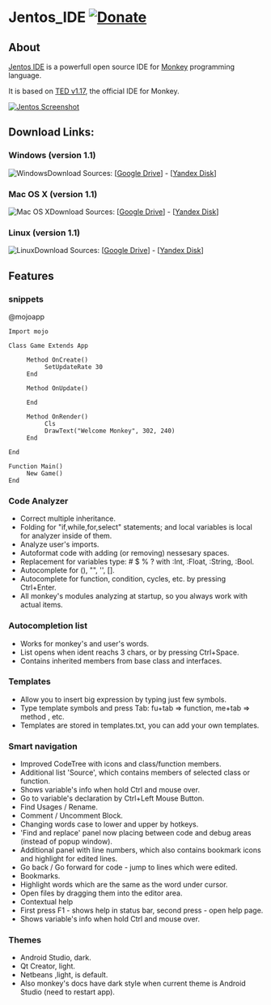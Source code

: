 Jentos_IDE [![Donate](https://www.paypalobjects.com/en_US/i/btn/btn_donate_SM.gif)](https://www.paypal.com/cgi-bin/webscr?cmd=_s-xclick&hosted_button_id=RGCTKTP8H3CNE)
==========
## About
[Jentos IDE](http://fingerdev.com/apps/jentos/) is a powerfull open source IDE for [Monkey](http://www.monkey-x.com) programming language.

It is based on [TED v1.17](http://www.monkey-x.com/Monkey/ted.php), the official IDE for Monkey.

[![Jentos Screenshot](http://fingerdev.com/apps/jentos/qt.png)](http://fingerdev.com/apps/jentos/)

## Download Links:
### Windows (version 1.1)
![Windows](http://fingerdev.com/img_targets/windows.png)Download Sources: [[Google Drive](https://drive.google.com/uc?id=0Bx2zoIlA6GzKQmM4cTcteGxTQzg)] - [[Yandex Disk](https://yadi.sk/d/92ucsHehUAw3Q)]
### Mac OS X (version 1.1)
![Mac OS X](http://fingerdev.com/img_targets/mac.png)Download Sources: [[Google Drive](https://drive.google.com/uc?id=0Bx2zoIlA6GzKV0RwblRnVURWVDQ)] - [[Yandex Disk](https://yadi.sk/d/PyOHi9LGUGr7P)]
### Linux (version 1.1)
![Linux](http://fingerdev.com/img_targets/linux.png)Download Sources: [[Google Drive](https://drive.google.com/uc?id=0Bx2zoIlA6GzKR1JKc0Jpbmpfb0k)] - [[Yandex Disk](https://yadi.sk/d/UokJw-WMWNm5g)]

## Features

### snippets 
@mojoapp
```blitzmax
Import mojo

Class Game Extends App

	 Method OnCreate()
		  SetUpdateRate 30
	 End

	 Method OnUpdate()

	 End

	 Method OnRender()
		  Cls
		  DrawText("Welcome Monkey", 302, 240)
	 End

End

Function Main()
	 New Game()
End
```
### Code Analyzer
* Correct multiple inheritance.
* Folding for "if,while,for,select" statements; and local variables is local for analyzer inside of them.
* Analyze user's imports.
* Autoformat code with adding (or removing) nessesary spaces.
* Replacement for variables type: # $ % ? with :Int, :Float, :String, :Bool.
* Autocomplete for (), "", '', [].
* Autocomplete for function, condition, cycles, etc. by pressing Ctrl+Enter.
* All monkey's modules analyzing at startup, so you always work with actual items.

### Autocompletion list
* Works for monkey's and user's words.
* List opens when ident reachs 3 chars, or by pressing Ctrl+Space.
* Contains inherited members from base class and interfaces.

### Templates
* Allow you to insert big expression by typing just few symbols.
* Type template symbols and press Tab: fu+tab => function, me+tab => method , etc.
* Templates are stored in templates.txt, you can add your own templates.

### Smart navigation
* Improved CodeTree with icons and class/function members.
* Additional list 'Source', which contains members of selected class or function.
* Shows variable's info when hold Ctrl and mouse over.
* Go to variable's declaration by Ctrl+Left Mouse Button.
* Find Usages / Rename.
* Comment / Uncomment Block.
* Changing words case to lower and upper by hotkeys.
* 'Find and replace' panel now placing between code and debug areas (instead of popup window).
* Additional panel with line numbers, which also contains bookmark icons and highlight for edited lines.
* Go back / Go forward for code - jump to lines which were edited.
* Bookmarks.
* Highlight words which are the same as the word under cursor.
* Open files by dragging them into the editor area.
* Contextual help
* First press F1 - shows help in status bar, second press - open help page.
* Shows variable's info when hold Ctrl and mouse over.

### Themes
* Android Studio, dark.
* Qt Creator, light.
* Netbeans ,light, is default.
* Also monkey's docs have dark style when current theme is Android Studio (need to restart app).
